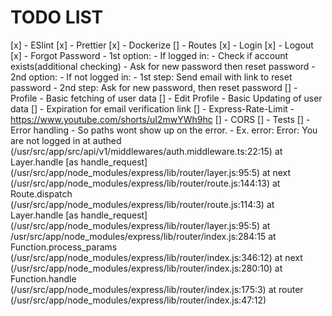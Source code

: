 # TODO LIST

[x] - ESlint
[x] - Prettier
[x] - Dockerize
[] - Routes
      [x] - Login
      [x] - Logout
      [x] - Forgot Password
            - 1st option:
              - If logged in:
                - Check if account exists(additional checking)
                - Ask for new password then reset password
            - 2nd option:
              - If not logged in:
                - 1st step: Send email with link to reset password
                - 2nd step: Ask for new password, then reset password
      [] - Profile
            - Basic fetching of user data
      [] - Edit Profile
            - Basic Updating of user data
      [] - Expiration for email verification link
[] - Express-Rate-Limit
      - https://www.youtube.com/shorts/uI2mwYWh9hc
[] - CORS
[] - Tests
[] - Error handling
      - So paths wont show up on the error.
        - Ex. error:
            Error: You are not logged in
            at authed (/usr/src/app/src/api/v1/middlewares/auth.middleware.ts:22:15)
            at Layer.handle [as handle_request] (/usr/src/app/node_modules/express/lib/router/layer.js:95:5)
            at next (/usr/src/app/node_modules/express/lib/router/route.js:144:13)
            at Route.dispatch (/usr/src/app/node_modules/express/lib/router/route.js:114:3)
            at Layer.handle [as handle_request] (/usr/src/app/node_modules/express/lib/router/layer.js:95:5)
            at /usr/src/app/node_modules/express/lib/router/index.js:284:15
            at Function.process_params (/usr/src/app/node_modules/express/lib/router/index.js:346:12)
            at next (/usr/src/app/node_modules/express/lib/router/index.js:280:10)
            at Function.handle (/usr/src/app/node_modules/express/lib/router/index.js:175:3)
            at router (/usr/src/app/node_modules/express/lib/router/index.js:47:12)